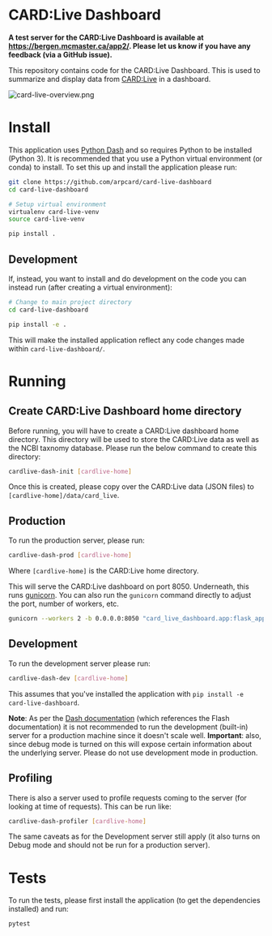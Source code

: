 # CARD:Live Dashboard

**A test server for the CARD:Live Dashboard is available at <https://bergen.mcmaster.ca/app2/>. Please let us know if you have any feedback (via a GitHub issue).**

This repository contains code for the CARD:Live Dashboard. This is used to summarize and display data from [CARD:Live][] in a dashboard.

![card-live-overview.png][]

# Install

This application uses [Python Dash][] and so requires Python to be installed (Python 3). It is recommended that you use a Python virtual environment (or conda) to install. To set this up and install the application please run:

```bash
git clone https://github.com/arpcard/card-live-dashboard
cd card-live-dashboard

# Setup virtual environment
virtualenv card-live-venv
source card-live-venv

pip install .
```

## Development

If, instead, you want to install and do development on the code you can instead run (after creating a virtual environment):

```bash
# Change to main project directory
cd card-live-dashboard

pip install -e .
```

This will make the installed application reflect any code changes made within `card-live-dashboard/`.

# Running

## Create CARD:Live Dashboard home directory

Before running, you will have to create a CARD:Live dashboard home directory. This directory will be used to store the CARD:Live data as well as the NCBI taxnomy database. Please run the below command to create this directory:

```bash
cardlive-dash-init [cardlive-home]
```

Once this is created, please copy over the CARD:Live data (JSON files) to `[cardlive-home]/data/card_live`.

## Production

To run the production server, please run:

```bash
cardlive-dash-prod [cardlive-home]
```

Where `[cardlive-home]` is the CARD:Live home directory.

This will serve the CARD:Live dashboard on port 8050. Underneath, this runs [gunicorn][]. You can also run the `gunicorn` command directly to adjust the port, number of workers, etc.

```bash
gunicorn --workers 2 -b 0.0.0.0:8050 "card_live_dashboard.app:flask_app(card_live_home='[cardlive-home]')" --timeout 600 --log-level debug
```

## Development

To run the development server please run:

```bash
cardlive-dash-dev [cardlive-home]
```

This assumes that you've installed the application with `pip install -e card-live-dashboard`.

**Note**: As per the [Dash documentation][dash-deployment] (which references the Flash documentation) it is not recommended to run the development (built-in) server for a production machine since it doesn't scale well. **Important**: also, since debug mode is turned on this will expose certain information about the underlying server. Please do not use development mode in production.

## Profiling

There is also a server used to profile requests coming to the server (for looking at time of requests). This can be run like:

```bash
cardlive-dash-profiler [cardlive-home]
```

The same caveats as for the Development server still apply (it also turns on Debug mode and should not be run for a production server).

# Tests

To run the tests, please first install the application (to get the dependencies installed) and run:

```bash
pytest
```

[dash-deployment]: https://dash.plotly.com/deployment
[gunicorn]: https://docs.gunicorn.org
[CARD:Live]: https://card.mcmaster.ca/live
[Python Dash]: https://plotly.com/dash/
[card-live-overview.png]: images/card-live-overview.png
